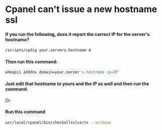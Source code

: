 # Cpanel can't issue a new hostname ssl

#### If you run the following, does it report the correct IP for the server's hostname?

```sh
/scripts/cpdig your.servers.hostname A
```

#### Then run this command:

```sh
whmapi1 adddns domain=your.server's.hostname ip=IP
```

#### Just edit that hostname to yours and the IP as well and then run the command.

Or

#### Run this command

```sh
usr/local/cpanel/bin/checkallsslcerts --verbose
```
